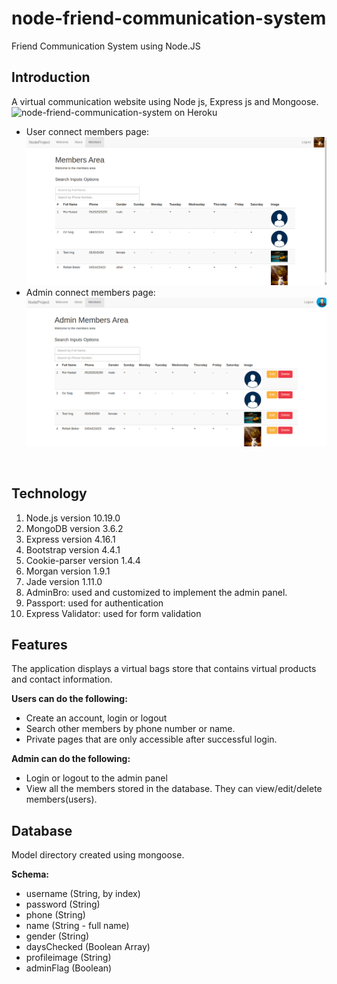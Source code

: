 # node-friend-communication-system
Friend Communication System using Node.JS

Introduction
---
A virtual communication website using Node js, Express js and Mongoose. <br />
![node-friend-communication-system on Heroku](https://node-friend-communication-sys.herokuapp.com/)
- User connect members page: <br />
![user-members-page](https://github.com/RefaelBeker7/node-friend-communication-system/blob/main/members_user.png)
- Admin connect members page: <br />
![admin-members-page](https://github.com/RefaelBeker7/node-friend-communication-system/blob/main/members_admin.png)
<br />



Technology
---
1. Node.js version 10.19.0
2. MongoDB version 3.6.2
3. Express version 4.16.1
4. Bootstrap version 4.4.1
5. Cookie-parser version 1.4.4
6. Morgan version 1.9.1
7. Jade version 1.11.0
8. AdminBro: used and customized to implement the admin panel.
9. Passport: used for authentication
10. Express Validator: used for form validation


Features
---
The application displays a virtual bags store that contains virtual products and contact information.<br />

**Users can do the following:**

- Create an account, login or logout
- Search other members by phone number or name.
- Private pages that are only accessible after successful login.

**Admin can do the following:**

- Login or logout to the admin panel
- View all the members stored in the database. They can view/edit/delete members(users).

Database
---
Model directory created using mongoose.<br />

**Schema:**
- username (String, by index)
- password (String)
- phone (String)
- name (String - full name)
- gender (String)
- daysChecked (Boolean Array)
- profileimage (String)
- adminFlag (Boolean)







